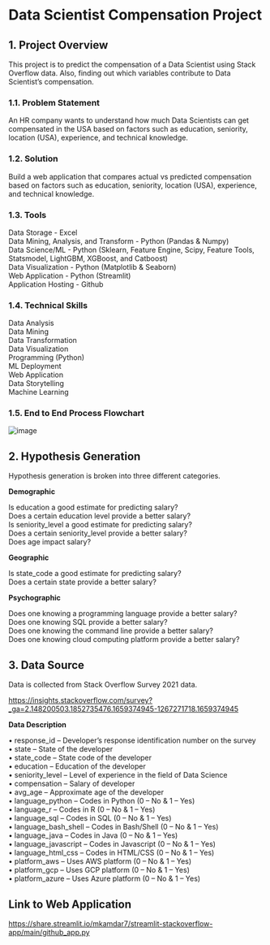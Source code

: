 # Data Scientist Compensation Project

## 1. Project Overview
This project is to predict the compensation of a Data Scientist using Stack Overflow data. Also, finding out which variables contribute to Data Scientist’s compensation.

### 1.1. Problem Statement
An HR company wants to understand how much Data Scientists can get compensated in the USA based on factors such as education, seniority, location (USA), experience, and technical knowledge.

### 1.2. Solution
Build a web application that compares actual vs predicted compensation based on factors such as education, seniority, location (USA), experience, and technical knowledge.

### 1.3. Tools
Data Storage - Excel <br>
Data Mining, Analysis, and Transform - Python (Pandas & Numpy) <br>
Data Science/ML - Python (Sklearn, Feature Engine, Scipy, Feature Tools, Statsmodel, LightGBM, XGBoost, and Catboost) <br>
Data Visualization - Python (Matplotlib & Seaborn)<br>
Web Application - Python (Streamlit) <br>
Application Hosting - Github <br>

### 1.4. Technical Skills
Data Analysis <br>
Data Mining <br>
Data Transformation <br>
Data Visualization <br>
Programming (Python) <br>
ML Deployment <br>
Web Application <br>
Data Storytelling <br>
Machine Learning <br>

### 1.5. End to End Process Flowchart
![image](https://user-images.githubusercontent.com/99619460/184925146-13245ee6-2ee9-4522-b89d-bc7b8f2600da.png)

## 2. Hypothesis Generation
Hypothesis generation is broken into three different categories.

**Demographic**

Is education a good estimate for predicting salary? <br>
Does a certain education level provide a better salary? <br>
Is seniority_level a good estimate for predicting salary? <br>
Does a certain seniority_level provide a better salary? <br>
Does age impact salary? <br>

**Geographic**

Is state_code a good estimate for predicting salary? <br>
Does a certain state provide a better salary? <br>

**Psychographic**

Does one knowing a programming language provide a better salary? <br>
Does one knowing SQL provide a better salary? <br>
Does one knowing the command line provide a better salary? <br>
Does one knowing cloud computing platform provide a better salary? <br>

## 3. Data Source
Data is collected from Stack Overflow Survey 2021 data.

https://insights.stackoverflow.com/survey?_ga=2.148200503.1852735476.1659374945-1267271718.1659374945

**Data Description**

• response_id  –  Developer’s response identification number on the survey <br>
• state – State of the developer <br>
• state_code –  State code of the developer <br>
• education –  Education of the developer <br>
• seniority_level  – Level of experience in the field of Data Science <br>
• compensation – Salary of developer <br>
• avg_age – Approximate age of the developer <br>
• language_python – Codes in Python (0 – No & 1 – Yes) <br>
• language_r – Codes in R  (0 – No & 1 – Yes) <br>
• language_sql – Codes in SQL  (0 – No & 1 – Yes) <br>
• language_bash_shell – Codes in Bash/Shell (0 – No & 1 – Yes) <br>
• language_java – Codes in Java (0 – No & 1 – Yes) <br> 
• language_javascript – Codes in Javascript (0 – No & 1 – Yes) <br>
• language_html_css  – Codes in HTML/CSS (0 – No & 1 – Yes) <br>
• platform_aws – Uses AWS platform (0 – No & 1 – Yes) <br>
• platform_gcp – Uses GCP platform (0 – No & 1 – Yes) <br>
• platform_azure – Uses Azure platform (0 – No & 1 – Yes) <br>
 


## Link to Web Application
https://share.streamlit.io/mkamdar7/streamlit-stackoverflow-app/main/github_app.py
